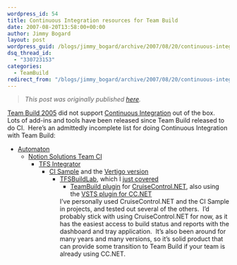 ```yaml
---
wordpress_id: 54
title: Continuous Integration resources for Team Build
date: 2007-08-20T13:58:00+00:00
author: Jimmy Bogard
layout: post
wordpress_guid: /blogs/jimmy_bogard/archive/2007/08/20/continuous-integration-resources-for-team-build.aspx
dsq_thread_id:
  - "330723153"
categories:
  - TeamBuild
redirect_from: "/blogs/jimmy_bogard/archive/2007/08/20/continuous-integration-resources-for-team-build.aspx/"
---
```

> _This post was originally published [here](http://grabbagoft.blogspot.com/2007/08/continuous-integration-resources-for.html)._

[Team Build 2005](http://msdn2.microsoft.com/en-us/library/ms181710(vs.80).aspx) did not support [Continuous Integration](http://www.martinfowler.com/articles/continuousIntegration.html) out of the box.&nbsp; Lots of add-ins and tools have been released since Team Build released to do CI.&nbsp; Here&#8217;s an admittedly incomplete list for doing Continuous Integration with Team Build:

  * [Automaton](http://www.codeplex.com/automation) 
      * [Notion Solutions Team CI](http://teamsystemrocks.com/files/12/tools/entry1018.aspx) 
          * [TFS Integrator](http://notgartner.wordpress.com/2006/09/18/getting-started-with-tfs-integrator/) 
              * [CI Sample](http://blogs.msdn.com/khushboo/archive/2006/01/04/509122.aspx) and the [Vertigo version](http://blogs.vertigosoftware.com/teamsystem/archive/2006/07/14/3075.aspx) 
                  * [TFSBuildLab](http://www.codeplex.com/tfsbuildlab/), which I [just covered](https://lostechies.com/blogs/jimmy_bogard/archive/2007/07/24/if-you-can-wait-for-team-build-2008.aspx) 
                      * [TeamBuild plugin](http://blogs.conchango.com/jamesdawson/archive/2007/05/24/TeamBuild-Plug-in-for-CruiseControl.NET.aspx) for [CruiseControl.NET](http://confluence.public.thoughtworks.org/display/CCNET/Welcome+to+CruiseControl.NET), also using the [VSTS plugin for CC.NET](http://www.codeplex.com/TFSCCNetPlugin)</ul> 
                    I&#8217;ve personally used CruiseControl.NET and the CI Sample in projects, and tested out several of the others.&nbsp; I&#8217;d probably stick with using CruiseControl.NET for now, as it has the easiest access to build status and reports with the dashboard and tray application.&nbsp; It&#8217;s also been around for many years and many versions, so it&#8217;s solid product that can provide some transition to Team Build&nbsp;if your team is already using CC.NET.